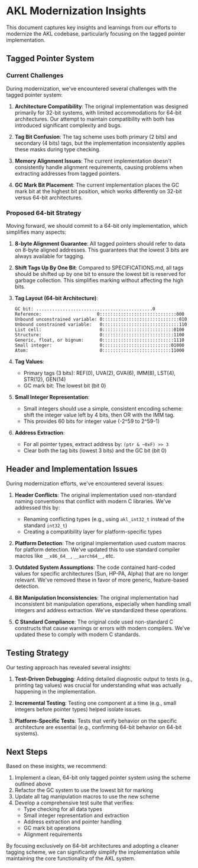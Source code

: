 # AKL Modernization Insights

This document captures key insights and learnings from our efforts to modernize the AKL codebase, particularly focusing on the tagged pointer implementation.

## Tagged Pointer System

### Current Challenges

During modernization, we've encountered several challenges with the tagged pointer system:

1. **Architecture Compatibility**: The original implementation was designed primarily for 32-bit systems, with limited accommodations for 64-bit architectures. Our attempt to maintain compatibility with both has introduced significant complexity and bugs.

2. **Tag Bit Confusion**: The tag scheme uses both primary (2 bits) and secondary (4 bits) tags, but the implementation inconsistently applies these masks during type checking.

3. **Memory Alignment Issues**: The current implementation doesn't consistently handle alignment requirements, causing problems when extracting addresses from tagged pointers.

4. **GC Mark Bit Placement**: The current implementation places the GC mark bit at the highest bit position, which works differently on 32-bit versus 64-bit architectures.

### Proposed 64-bit Strategy

Moving forward, we should commit to a 64-bit only implementation, which simplifies many aspects:

1. **8-byte Alignment Guarantee**: All tagged pointers should refer to data on 8-byte aligned addresses. This guarantees that the lowest 3 bits are always available for tagging.

2. **Shift Tags Up By One Bit**: Compared to SPECIFICATIONS.md, all tags should be shifted up by one bit to ensure the lowest bit is reserved for garbage collection. This simplifies marking without affecting the high bits.

3. **Tag Layout (64-bit Architecture)**:
   ```
   GC bit: ............................................0
   Reference:                     0:::::::::::::::::::::::::::::000
   Unbound unconstrained variable: 0:::::::::::::::::::::::::::::010
   Unbound constrained variable:   0:::::::::::::::::::::::::::::110
   List cell:                      0:::::::::::::::::::::::::::0100
   Structure:                      0:::::::::::::::::::::::::::1100
   Generic, float, or bignum:      0:::::::::::::::::::::::::::1110
   Small integer:                  0::::::::::::::::::::::::::01000
   Atom:                           0::::::::::::::::::::::::::11000
   ```

4. **Tag Values**:
   - Primary tags (3 bits): REF(0), UVA(2), GVA(6), IMM(8), LST(4), STR(12), GEN(14)
   - GC mark bit: The lowest bit (bit 0)

5. **Small Integer Representation**:
   - Small integers should use a simple, consistent encoding scheme: shift the integer value left by 4 bits, then OR with the IMM tag.
   - This provides 60 bits for integer value (-2^59 to 2^59-1)

6. **Address Extraction**:
   - For all pointer types, extract address by: `(ptr & ~0xF) >> 3`
   - Clear both the tag bits (lowest 3 bits) and the GC bit (bit 0)

## Header and Implementation Issues

During modernization efforts, we've encountered several issues:

1. **Header Conflicts**: The original implementation used non-standard naming conventions that conflict with modern C libraries. We've addressed this by:
   - Renaming conflicting types (e.g., using `akl_int32_t` instead of the standard `int32_t`)
   - Creating a compatibility layer for platform-specific types

2. **Platform Detection**: The original implementation used custom macros for platform detection. We've updated this to use standard compiler macros like `__x86_64__`, `__aarch64__`, etc.

3. **Outdated System Assumptions**: The code contained hard-coded values for specific architectures (Sun, HP-PA, Alpha) that are no longer relevant. We've removed these in favor of more generic, feature-based detection.

4. **Bit Manipulation Inconsistencies**: The original implementation had inconsistent bit manipulation operations, especially when handling small integers and address extraction. We've standardized these operations.

5. **C Standard Compliance**: The original code used non-standard C constructs that cause warnings or errors with modern compilers. We've updated these to comply with modern C standards.

## Testing Strategy

Our testing approach has revealed several insights:

1. **Test-Driven Debugging**: Adding detailed diagnostic output to tests (e.g., printing tag values) was crucial for understanding what was actually happening in the implementation.

2. **Incremental Testing**: Testing one component at a time (e.g., small integers before pointer types) helped isolate issues.

3. **Platform-Specific Tests**: Tests that verify behavior on the specific architecture are essential (e.g., confirming 64-bit behavior on 64-bit systems).

## Next Steps

Based on these insights, we recommend:

1. Implement a clean, 64-bit only tagged pointer system using the scheme outlined above
2. Refactor the GC system to use the lowest bit for marking
3. Update all tag manipulation macros to use the new scheme
4. Develop a comprehensive test suite that verifies:
   - Type checking for all data types
   - Small integer representation and extraction
   - Address extraction and pointer handling
   - GC mark bit operations
   - Alignment requirements

By focusing exclusively on 64-bit architectures and adopting a cleaner tagging scheme, we can significantly simplify the implementation while maintaining the core functionality of the AKL system.
